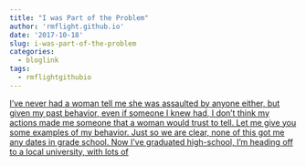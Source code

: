 ```yaml
---
title: "I was Part of the Problem"
author: 'rmflight.github.io'
date: '2017-10-18'
slug: i-was-part-of-the-problem
categories:
  - bloglink
tags:
  - rmflightgithubio
---
```


[I’ve never had a woman tell me she was assaulted by anyone either, but given my past behavior, even if someone I knew had, I don’t think my actions made me someone that a woman would trust to tell. Let me give you some examples of my behavior. Just so we are clear, none of this got me any dates in grade school. Now I’ve graduated high-school, I’m heading off to a local university, with lots of<i class="fas fa-external-link-alt"></i>](http://rmflight.github.io/post/i-was-part-of-the-problem/)

